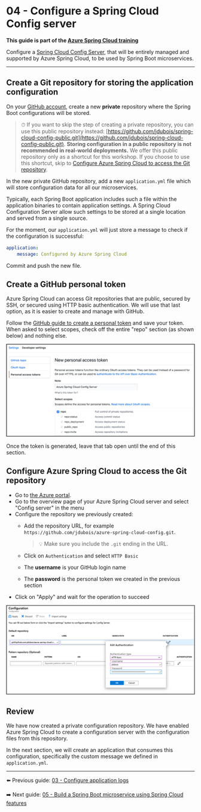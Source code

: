 # 04 - Configure a Spring Cloud Config server

__This guide is part of the [Azure Spring Cloud training](../README.md)__

Configure a [Spring Cloud Config Server](https://cloud.spring.io/spring-cloud-config), that will be entirely managed and supported by Azure Spring Cloud, to be used by Spring Boot microservices.

---

## Create a Git repository for storing the application configuration

On your [GitHub account](https://github.com), create a new **private** repository where the Spring Boot configurations will be stored.

> ⏱ If you want to skip the step of creating a private repository, you can use this public repository instead: [https://github.com/jdubois/spring-cloud-config-public.git](https://github.com/jdubois/spring-cloud-config-public.git). __Storing configuration in a public repository is not recommended in real-world deployments.__ We offer this public repository only as a shortcut for this workshop. If you choose to use this shortcut, skip to [Configure Azure Spring Cloud to access the Git repository](#configure-azure-spring-cloud-to-access-the-git-repository).

In the new private GitHub repository, add a new `application.yml` file which will store configuration data for all our microservices.

Typically, each Spring Boot application includes such a file within the application binaries to contain application settings. A Spring Cloud Configuration Server allow such settings to be stored at a single location and served from a single source.

For the moment, our `application.yml` will just store a message to check if the configuration is successful:

```yaml
application:
    message: Configured by Azure Spring Cloud
```

Commit and push the new file.

## Create a GitHub personal token

Azure Spring Cloud can access Git repositories that are public, secured by SSH, or secured using HTTP basic authentication. We will use that last option, as it is easier to create and manage with GitHub.

Follow the [GitHub guide to create a personal token](https://help.github.com/en/articles/creating-a-personal-access-token-for-the-command-line) and save your token. When asked to select scopes, check off the entire "repo" section (as shown below) and nothing else.

![GitHub personal access token](media/01-github-personal-access-token.png)

Once the token is generated, leave that tab open until the end of this section.

## Configure Azure Spring Cloud to access the Git repository

- Go to [the Azure portal](https://portal.azure.com/?WT.mc_id=azurespringcloud-github-judubois).
- Go to the overview page of your Azure Spring Cloud server and select "Config server" in the menu
- Configure the repository we previously created:
  - Add the repository URL, for example `https://github.com/jdubois/azure-spring-cloud-config.git`.

     >💡 Make sure you include the `.git` ending in the URL.

  - Click on `Authentication` and select `HTTP Basic`
  - The __username__ is your GitHub login name
  - The __password__ is the personal token we created in the previous section
- Click on "Apply" and wait for the operation to succeed

![Spring Cloud config server](media/02-config-server.png)

## Review

We have now created a private configuration repository. We have enabled Azure Spring Cloud to create a configuration server with the configuration files from this repository.

In the next section, we will create an application that consumes this configuration, specifically the custom message we defined in `application.yml`.

---

⬅️ Previous guide: [03 - Configure application logs](../03-configure-monitoring/README.md)

➡️ Next guide: [05 - Build a Spring Boot microservice using Spring Cloud features](../05-build-a-spring-boot-microservice-using-spring-cloud-features/README.md)
